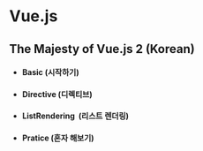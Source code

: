 # Vue.js
## The Majesty of Vue.js 2 (Korean)
- #### Basic (시작하기)
- #### Directive (디렉티브)
- #### ListRendering  (리스트 렌더링)  
- #### Pratice (혼자 해보기)
